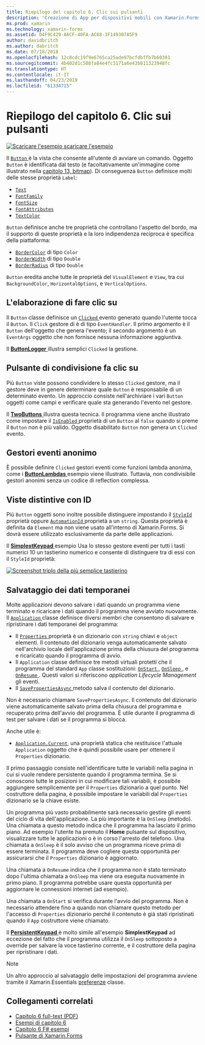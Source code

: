 ```yaml
---
title: Riepilogo del capitolo 6. Clic sui pulsanti
description: 'Creazione di App per dispositivi mobili con Xamarin.Forms: Riepilogo del capitolo 6. Clic sui pulsanti'
ms.prod: xamarin
ms.technology: xamarin-forms
ms.assetid: D4F9C429-A6CF-40FA-AC68-3F149307A5F9
author: davidbritch
ms.author: dabritch
ms.date: 07/18/2018
ms.openlocfilehash: 12c8cdc19f9e6765ca25ade97bcfdbffb7b60381
ms.sourcegitcommit: 4b402d1c508fa84e4fc3171a6e43b811323948fc
ms.translationtype: HT
ms.contentlocale: it-IT
ms.lasthandoff: 04/23/2019
ms.locfileid: "61334715"
---
```

# <a name="summary-of-chapter-6-button-clicks"></a>Riepilogo del capitolo 6. Clic sui pulsanti

[![Scaricare l'esempio](~/media/shared/download.png) scaricare l'esempio](https://github.com/xamarin/xamarin-forms-book-samples/tree/master/Chapter06)

Il [ `Button` ](xref:Xamarin.Forms.Button) è la vista che consente all'utente di avviare un comando. Oggetto `Button` è identificata dal testo (e facoltativamente un'immagine come illustrato nella [capitolo 13, bitmap](chapter13.md)). Di conseguenza `Button` definisce molti delle stesse proprietà `Label`:

- [`Text`](xref:Xamarin.Forms.Button.Text)
- [`FontFamily`](xref:Xamarin.Forms.Button.FontFamily)
- [`FontSize`](xref:Xamarin.Forms.Button.FontSize)
- [`FontAttributes`](xref:Xamarin.Forms.Button.FontAttributes)
- [`TextColor`](xref:Xamarin.Forms.Button.TextColor)

`Button` definisce anche tre proprietà che controllano l'aspetto del bordo, ma il supporto di queste proprietà e la loro indipendenza reciproca è specifica della piattaforma:

- [`BorderColor`](xref:Xamarin.Forms.Button.BorderColor) di tipo `Color`
- [`BorderWidth`](xref:Xamarin.Forms.Button.BorderWidth) di tipo `Double`
- [`BorderRadius`](xref:Xamarin.Forms.Button.BorderRadius) di tipo `Double`

`Button` eredita anche tutte le proprietà del `VisualElement` e `View`, tra cui `BackgroundColor`, `HorizontalOptions`, e `VerticalOptions`.

## <a name="processing-the-click"></a>L'elaborazione di fare clic su

Il `Button` classe definisce un [ `Clicked` ](xref:Xamarin.Forms.Button.Clicked) evento generato quando l'utente tocca il `Button`. Il `Click` gestore di è di tipo `EventHandler`. Il primo argomento è il `Button` dell'oggetto che genera l'evento; il secondo argomento è un `EventArgs` oggetto che non fornisce nessuna informazione aggiuntiva.

Il [ **ButtonLogger** ](https://github.com/xamarin/xamarin-forms-book-samples/tree/master/Chapter06/ButtonLogger) illustra semplici `Clicked` la gestione.

## <a name="sharing-button-clicks"></a>Pulsante di condivisione fa clic su

Più `Button` viste possono condividere lo stesso `Clicked` gestore, ma il gestore deve in genere determinare quale `Button` è responsabile di un determinato evento. Un approccio consiste nell'archiviare i vari `Button` oggetti come campi e verificare quale sta generando l'evento nel gestore.

Il [ **TwoButtons** ](https://github.com/xamarin/xamarin-forms-book-samples/tree/master/Chapter06/TwoButtons) illustra questa tecnica. Il programma viene anche illustrato come impostare il [ `IsEnabled` ](xref:Xamarin.Forms.VisualElement.IsEnabled) proprietà di un `Button` al `false` quando si preme il `Button` non è più valido. Oggetto disabilitato `Button` non genera un `Clicked` evento.

## <a name="anonymous-event-handlers"></a>Gestori eventi anonimo

È possibile definire `Clicked` gestori eventi come funzioni lambda anonima, come i [ **ButtonLambdas** ](https://github.com/xamarin/xamarin-forms-book-samples/tree/master/Chapter06/ButtonLambdas) esempio viene illustrato. Tuttavia, non condivisibile gestori anonimi senza un codice di reflection complessa.

## <a name="distinguishing-views-with-ids"></a>Viste distintive con ID

Più `Button` oggetti sono inoltre possibile distinguere impostando il [ `StyleId` ](xref:Xamarin.Forms.Element.StyleId) proprietà oppure [ `AutomationId` ](xref:Xamarin.Forms.Element.AutomationId) proprietà a un `string`. Questa proprietà è definita da `Element` ma non viene usato all'interno di Xamarin.Forms. Si dovrà essere utilizzato esclusivamente da parte delle applicazioni.

Il [ **SimplestKeypad** ](https://github.com/xamarin/xamarin-forms-book-samples/tree/master/Chapter06/SimplestKeypad) esempio Usa lo stesso gestore eventi per tutti i tasti numerici 10 un tastierino numerico e consente di distinguere tra di essi con il `StyleId` proprietà:

[![Screenshot triplo della più semplice tastierino](images/ch06fg04-small.png "Calculator")](images/ch06fg04-large.png#lightbox "calcolatore")

## <a name="saving-transient-data"></a>Salvataggio dei dati temporanei

Molte applicazioni devono salvare i dati quando un programma viene terminato e ricaricare i dati quando il programma viene avviato nuovamente. Il [ `Application` ](xref:Xamarin.Forms.Application) classe definisce diversi membri che consentono di salvare e ripristinare i dati temporanei del programma:

- Il [ `Properties` ](xref:Xamarin.Forms.Application.Properties) proprietà è un dizionario con `string` chiavi e `object` elementi. Il contenuto del dizionario venga automaticamente salvato nell'archivio locale dell'applicazione prima della chiusura del programma e ricaricato quando il programma di avvio.
- Il `Application` classe definisce tre metodi virtuali protetti che il programma del standard `App` classe sostituzioni: [ `OnStart` ](xref:Xamarin.Forms.Application.OnStart), [ `OnSleep` ](xref:Xamarin.Forms.Application.OnSleep), e [ `OnResume` ](xref:Xamarin.Forms.Application.OnResume). Questi valori si riferiscono *application Lifecycle Management* gli eventi.
- Il [ `SavePropertiesAsync` ](xref:Xamarin.Forms.Application.SavePropertiesAsync) metodo salva il contenuto del dizionario.

Non è necessario chiamare `SavePropertiesAsync`. Il contenuto del dizionario viene automaticamente salvato prima della chiusura del programma e recuperato prima dell'avvio del programma. È utile durante il programma di test per salvare i dati se il programma si blocca.

Anche utile è:

- [`Application.Current`](xref:Xamarin.Forms.Application.Current), una proprietà statica che restituisce l'attuale `Application` oggetto che è quindi possibile usare per ottenere il `Properties` dizionario.

Il primo passaggio consiste nell'identificare tutte le variabili nella pagina in cui si vuole rendere persistente quando il programma termina. Se si conoscono tutte le posizioni in cui modificare tali variabili, è possibile aggiungere semplicemente per il `Properties` dizionario a quel punto. Nel costruttore della pagina, è possibile impostare le variabili dal `Properties` dizionario se la chiave esiste.

Un programma più vasto probabilmente sarà necessario gestire gli eventi del ciclo di vita dell'applicazione. La più importante è la `OnSleep` (metodo). Una chiamata a questo metodo indica che il programma ha lasciato il primo piano. Ad esempio l'utente ha premuto il **Home** pulsante sul dispositivo, visualizzare tutte le applicazioni o è in corso l'arresto del telefono. Una chiamata a `OnSleep` è il solo avviso che un programma riceve prima di essere terminata. Il programma deve cogliere questa opportunità per assicurarsi che il `Properties` dizionario è aggiornato.

Una chiamata a `OnResume` indica che il programma non è stato terminato dopo l'ultima chiamata a `OnSleep` ma viene ora eseguita nuovamente in primo piano. Il programma potrebbe usare questa opportunità per aggiornare le connessioni internet (ad esempio).

Una chiamata a `OnStart` si verifica durante l'avvio del programma. Non è necessario attendere fino a quando non chiamare questo metodo per l'accesso di `Properties` dizionario perché il contenuto è già stati ripristinati quando il `App` costruttore viene chiamato.

Il [ **PersistentKeypad** ](https://github.com/xamarin/xamarin-forms-book-samples/tree/master/Chapter06/PersistentKeypad) è molto simile all'esempio **SimplestKeypad** ad eccezione del fatto che il programma utilizza il `OnSleep` sottoposto a override per salvare la voce tastierino corrente, e il costruttore della pagina per ripristinare i dati.

> [!NOTE]
> Un altro approccio al salvataggio delle impostazioni del programma avviene tramite il Xamarin.Essentials [preferenze](~/essentials/preferences.md) classe.

## <a name="related-links"></a>Collegamenti correlati

- [Capitolo 6 full-text (PDF)](https://download.xamarin.com/developer/xamarin-forms-book/XamarinFormsBook-Ch06-Apr2016.pdf)
- [Esempi di capitolo 6](https://github.com/xamarin/xamarin-forms-book-samples/tree/master/Chapter06)
- [Capitolo 6 F# esempi](https://github.com/xamarin/xamarin-forms-book-samples/tree/master/Chapter06/FS)
- [Pulsante di Xamarin.Forms](~/xamarin-forms/user-interface/button.md)
